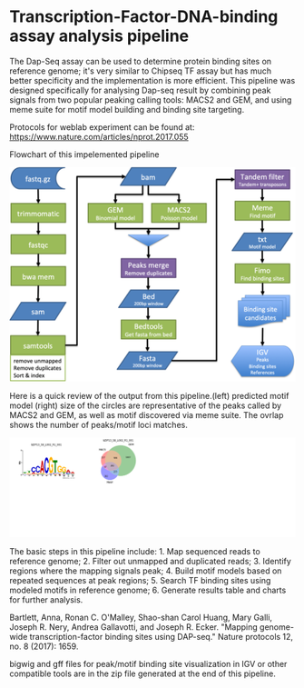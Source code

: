 
# Transcription-Factor-DNA-binding assay analysis pipeline

The Dap-Seq assay can be used to determine protein binding sites on reference genome; it's very similar to Chipseq TF assay but has much better specificity and the implementation is more efficient. This pipeline was designed specifically for analysing Dap-seq result by combining peak signals from two popular peaking calling tools: MACS2 and GEM, and using meme suite for motif model building and binding site targeting.

Protocols for weblab experiment can be found at:
https://www.nature.com/articles/nprot.2017.055

Flowchart of this impelemented pipeline

<img src='./images/flowchart.png' width=800 >

Here is a quick review of the output from this pipeline.(left) predicted motif model (right) size of the circles are representative of the peaks called by MACS2 and GEM, as well as motif discovered via meme suite. The ovrlap shows the number of peaks/motif loci matches.

<img src='./images/output.png' width=1000 >

The basic steps in this pipeline include: 1. Map sequenced reads to reference genome; 2. Filter out unmapped and duplicated reads; 3. Identify regions where the mapping signals peak; 4. Build motif models based on repeated sequences at peak regions; 5. Search TF binding sites using modeled motifs in reference genome; 6. Generate results table and charts for further analysis.    

Bartlett, Anna, Ronan C. O'Malley, Shao-shan Carol Huang, Mary Galli, Joseph R. Nery, Andrea Gallavotti, and Joseph R. Ecker. "Mapping genome-wide transcription-factor binding sites using DAP-seq." Nature protocols 12, no. 8 (2017): 1659.


bigwig and gff files for peak/motif binding site visualization in IGV or other compatible tools are in the zip file generated at the end of this pipeline.

